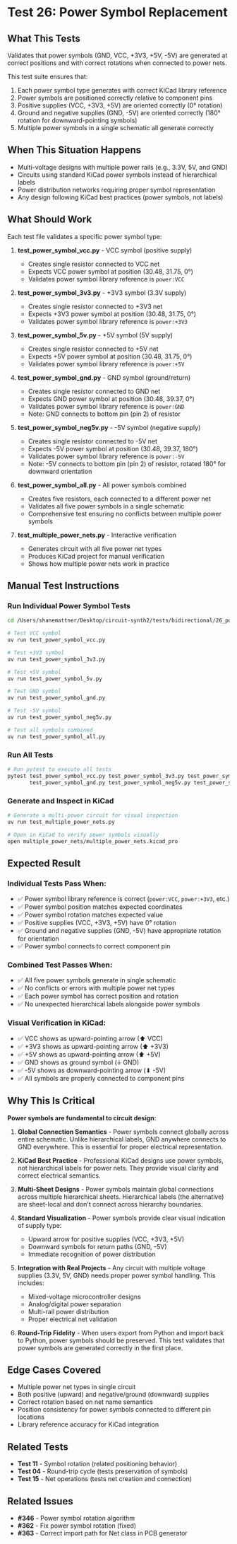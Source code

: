 # Test 26: Power Symbol Replacement

## What This Tests

Validates that power symbols (GND, VCC, +3V3, +5V, -5V) are generated at correct positions and with correct rotations when connected to power nets.

This test suite ensures that:
1. Each power symbol type generates with correct KiCad library reference
2. Power symbols are positioned correctly relative to component pins
3. Positive supplies (VCC, +3V3, +5V) are oriented correctly (0° rotation)
4. Ground and negative supplies (GND, -5V) are oriented correctly (180° rotation for downward-pointing symbols)
5. Multiple power symbols in a single schematic all generate correctly

## When This Situation Happens

- Multi-voltage designs with multiple power rails (e.g., 3.3V, 5V, and GND)
- Circuits using standard KiCad power symbols instead of hierarchical labels
- Power distribution networks requiring proper symbol representation
- Any design following KiCad best practices (power symbols, not labels)

## What Should Work

Each test file validates a specific power symbol type:

1. **test_power_symbol_vcc.py** - VCC symbol (positive supply)
   - Creates single resistor connected to VCC net
   - Expects VCC power symbol at position (30.48, 31.75, 0°)
   - Validates power symbol library reference is `power:VCC`

2. **test_power_symbol_3v3.py** - +3V3 symbol (3.3V supply)
   - Creates single resistor connected to +3V3 net
   - Expects +3V3 power symbol at position (30.48, 31.75, 0°)
   - Validates power symbol library reference is `power:+3V3`

3. **test_power_symbol_5v.py** - +5V symbol (5V supply)
   - Creates single resistor connected to +5V net
   - Expects +5V power symbol at position (30.48, 31.75, 0°)
   - Validates power symbol library reference is `power:+5V`

4. **test_power_symbol_gnd.py** - GND symbol (ground/return)
   - Creates single resistor connected to GND net
   - Expects GND power symbol at position (30.48, 39.37, 0°)
   - Validates power symbol library reference is `power:GND`
   - Note: GND connects to bottom pin (pin 2) of resistor

5. **test_power_symbol_neg5v.py** - -5V symbol (negative supply)
   - Creates single resistor connected to -5V net
   - Expects -5V power symbol at position (30.48, 39.37, 180°)
   - Validates power symbol library reference is `power:-5V`
   - Note: -5V connects to bottom pin (pin 2) of resistor, rotated 180° for downward orientation

6. **test_power_symbol_all.py** - All power symbols combined
   - Creates five resistors, each connected to a different power net
   - Validates all five power symbols in a single schematic
   - Comprehensive test ensuring no conflicts between multiple power symbols

7. **test_multiple_power_nets.py** - Interactive verification
   - Generates circuit with all five power net types
   - Produces KiCad project for manual verification
   - Shows how multiple power nets work in practice

## Manual Test Instructions

### Run Individual Power Symbol Tests

```bash
cd /Users/shanemattner/Desktop/circuit-synth2/tests/bidirectional/26_power_symbol_replacement

# Test VCC symbol
uv run test_power_symbol_vcc.py

# Test +3V3 symbol
uv run test_power_symbol_3v3.py

# Test +5V symbol
uv run test_power_symbol_5v.py

# Test GND symbol
uv run test_power_symbol_gnd.py

# Test -5V symbol
uv run test_power_symbol_neg5v.py

# Test all symbols combined
uv run test_power_symbol_all.py
```

### Run All Tests

```bash
# Run pytest to execute all tests
pytest test_power_symbol_vcc.py test_power_symbol_3v3.py test_power_symbol_5v.py \
       test_power_symbol_gnd.py test_power_symbol_neg5v.py test_power_symbol_all.py -v
```

### Generate and Inspect in KiCad

```bash
# Generate a multi-power circuit for visual inspection
uv run test_multiple_power_nets.py

# Open in KiCad to verify power symbols visually
open multiple_power_nets/multiple_power_nets.kicad_pro
```

## Expected Result

### Individual Tests Pass When:

- ✅ Power symbol library reference is correct (`power:VCC`, `power:+3V3`, etc.)
- ✅ Power symbol position matches expected coordinates
- ✅ Power symbol rotation matches expected value
- ✅ Positive supplies (VCC, +3V3, +5V) have 0° rotation
- ✅ Ground and negative supplies (GND, -5V) have appropriate rotation for orientation
- ✅ Power symbol connects to correct component pin

### Combined Test Passes When:

- ✅ All five power symbols generate in single schematic
- ✅ No conflicts or errors with multiple power net types
- ✅ Each power symbol has correct position and rotation
- ✅ No unexpected hierarchical labels alongside power symbols

### Visual Verification in KiCad:

- ✅ VCC shows as upward-pointing arrow (⬆ VCC)
- ✅ +3V3 shows as upward-pointing arrow (⬆ +3V3)
- ✅ +5V shows as upward-pointing arrow (⬆ +5V)
- ✅ GND shows as ground symbol (⏚ GND)
- ✅ -5V shows as downward-pointing arrow (⬇ -5V)
- ✅ All symbols are properly connected to component pins

## Why This Is Critical

**Power symbols are fundamental to circuit design:**

1. **Global Connection Semantics** - Power symbols connect globally across entire schematic. Unlike hierarchical labels, GND anywhere connects to GND everywhere. This is essential for proper electrical representation.

2. **KiCad Best Practice** - Professional KiCad designs use power symbols, not hierarchical labels for power nets. They provide visual clarity and correct electrical semantics.

3. **Multi-Sheet Designs** - Power symbols maintain global connections across multiple hierarchical sheets. Hierarchical labels (the alternative) are sheet-local and don't connect across hierarchy boundaries.

4. **Standard Visualization** - Power symbols provide clear visual indication of supply type:
   - Upward arrow for positive supplies (VCC, +3V3, +5V)
   - Downward symbols for return paths (GND, -5V)
   - Immediate recognition of power distribution

5. **Integration with Real Projects** - Any circuit with multiple voltage supplies (3.3V, 5V, GND) needs proper power symbol handling. This includes:
   - Mixed-voltage microcontroller designs
   - Analog/digital power separation
   - Multi-rail power distribution
   - Proper electrical net validation

6. **Round-Trip Fidelity** - When users export from Python and import back to Python, power symbols should be preserved. This test validates that power symbols are generated correctly in the first place.

## Edge Cases Covered

- Multiple power net types in single circuit
- Both positive (upward) and negative/ground (downward) supplies
- Correct rotation based on net name semantics
- Position consistency for power symbols connected to different pin locations
- Library reference accuracy for KiCad integration

## Related Tests

- **Test 11** - Symbol rotation (related positioning behavior)
- **Test 04** - Round-trip cycle (tests preservation of symbols)
- **Test 15** - Net operations (tests net creation and connection)

## Related Issues

- **#346** - Power symbol rotation algorithm
- **#362** - Fix power symbol rotation (fixed)
- **#363** - Correct import path for Net class in PCB generator

